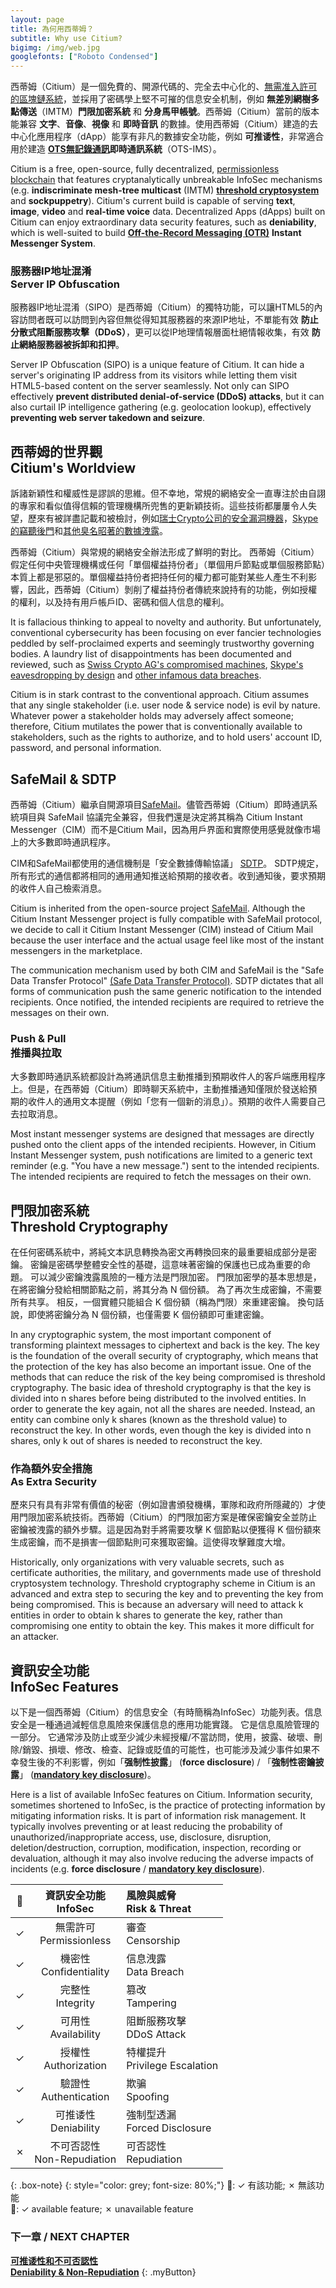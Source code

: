 ```yaml
---
layout: page
title: 為何用西蒂姆？
subtitle: Why use Citium?
bigimg: /img/web.jpg
googlefonts: ["Roboto Condensed"]
---
```


西蒂姆（Citium）是一個免費的、開源代碼的、完全去中心化的、[無需准入許可的區塊鏈系統](https://en.wikipedia.org/wiki/Blockchain#Permissionless)，並採用了密碼學上堅不可摧的信息安全机制，例如 __無差別網樹多點傳送__（IMTM）__門限加密系統__ 和 __分身馬甲帳號__。西蒂姆（Citium）當前的版本能兼容 __文字__、__音像__、__視像__ 和 __即時音訊__ 的數據。使用西蒂姆（Citium）建造的去中心化應用程序（dApp）能享有非凡的數據安全功能，例如 __可推诿性__，非常適合用於建造 **[OTS無記錄通訊](https://en.wikipedia.org/wiki/Off-the-Record_Messaging)即時通訊系統**（OTS-IMS）。

Citium is a free, open-source, fully decentralized, [permissionless blockchain](https://en.wikipedia.org/wiki/Blockchain#Permissionless) that features cryptanalytically unbreakable InfoSec mechanisms (e.g. **indiscriminate mesh-tree multicast** (IMTM) [**threshold cryptosystem**](https://en.wikipedia.org/wiki/Threshold_cryptosystem) and **sockpuppetry**). Citium's current build is capable of serving **text**, **image**, **video** and **real-time voice** data. Decentralized Apps (dApps) built on Citium can enjoy extraordinary data security features, such as **deniability**, which is well-suited to build [**Off-the-Record Messaging (OTR)**](https://en.wikipedia.org/wiki/Off-the-Record_Messaging) **Instant Messenger System**.

### 服務器IP地址混淆<br>Server IP Obfuscation

服務器IP地址混淆（SIPO）是西蒂姆（Citium）的獨特功能，可以讓HTML5的內容訪問者既可以訪問到內容但無從得知其服務器的來源IP地址，不單能有效 **防止分散式阻斷服務攻擊（DDoS）**，更可以從IP地理情報層面杜絕情報收集，有效 **防止網絡服務器被拆卸和扣押**。

Server IP Obfuscation (SIPO) is a unique feature of Citium. It can hide a server's originating IP address from its visitors while letting them visit HTML5-based content on the server seamlessly. Not only can SIPO effectively **prevent distributed denial-of-service (DDoS) attacks**, but it can also curtail IP intelligence gathering (e.g. geolocation lookup), effectively **preventing web server takedown and seizure**.

## 西蒂姆的世界觀<br>Citium's Worldview

訴諸新穎性和權威性是謬誤的思維。但不幸地，常規的網絡安全一直專注於由自詡的專家和看似值得信賴的管理機構所兜售的更新穎技術。這些技術都屢屢令人失望，歷來有被詳盡記載和被檢討，例如[瑞士Crypto公司的安全漏洞機器](https://en.wikipedia.org/wiki/Crypto_AG#Compromised_machines)，[Skype的竊聽後門](https://en.wikipedia.org/wiki/Skype_security#Eavesdropping_by_design)和[其他臭名昭著的數據洩露](https://en.wikipedia.org/wiki/List_of_data_breaches)。

西蒂姆（Citium）與常規的網絡安全辦法形成了鮮明的對比。 西蒂姆（Citium）假定任何中央管理機構或任何「單個權益持份者」（單個用戶節點或單個服務節點）本質上都是邪惡的。單個權益持份者把持任何的權力都可能對某些人產生不利影響，因此，西蒂姆（Citium）剝削了權益持份者傳統來說持有的功能，例如授權的權利，以及持有用戶帳戶ID、密碼和個人信息的權利。

It is fallacious thinking to appeal to novelty and authority. But unfortunately, conventional cybersecurity has been focusing on ever fancier technologies peddled by self-proclaimed experts and seemingly trustworthy governing bodies. A laundry list of disappointments has been documented and reviewed, such as [Swiss Crypto AG's compromised machines](https://en.wikipedia.org/wiki/Crypto_AG#Compromised_machines), [Skype's eavesdropping by design](https://en.wikipedia.org/wiki/Skype_security#Eavesdropping_by_design) and [other infamous data breaches](https://en.wikipedia.org/wiki/List_of_data_breaches).

Citium is in stark contrast to the conventional approach. Citium assumes that any single stakeholder (i.e. user node & service node) is evil by nature. Whatever power a stakeholder holds may adversely affect someone; therefore, Citium mutilates the power that is conventionally available to stakeholders, such as the rights to authorize, and to hold users' account ID, password, and personal information.

## SafeMail & SDTP

西蒂姆（Citium）繼承自開源項目[SafeMail](https://github.com/maikejonne/safeemail)。儘管西蒂姆（Citium）即時通訊系統項目與 SafeMail 協議完全兼容，但我們還是決定將其稱為 Citium Instant Messenger（CIM）而不是Citium Mail，因為用戶界面和實際使用感覺就像市場上的大多數即時通訊程序。

CIM和SafeMail都使用的通信機制是「安全數據傳輸協議」 [SDTP](https://en.wikiversity.org/zh-tw/SDTP)。 SDTP規定，所有形式的通信都將相同的通用通知推送給預期的接收者。收到通知後，要求預期的收件人自己檢索消息。

Citium is inherited from the open-source project [SafeMail](https://github.com/maikejonne/safeemail). Although the Citium Instant Messenger project is fully compatible with SafeMail protocol, we decide to call it Citium Instant Messenger (CIM) instead of Citium Mail because the user interface and the actual usage feel like most of the instant messengers in the marketplace.

The communication mechanism used by both CIM and SafeMail is the "Safe Data Transfer Protocol" [(Safe Data Transfer Protocol)](https://en.wikiversity.org/zh-tw/SDTP). SDTP dictates that all forms of communication push the same generic notification to the intended recipients. Once notified, the intended recipients are required to retrieve the messages on their own.

### Push & Pull<br>推播與拉取

大多數即時通訊系統都設計為將通訊信息主動推播到預期收件人的客戶端應用程序上。但是，在西蒂姆（Citium）即時聊天系統中，主動推播通知僅限於發送給預期的收件人的通用文本提醒（例如「您有一個新的消息」）。預期的收件人需要自己去拉取消息。

Most instant messenger systems are designed that messages are directly pushed onto the client apps of the intended recipients. However, in Citium Instant Messenger system, push notifications are limited to a generic text reminder (e.g. "You have a new message.") sent to the intended recipients. The intended recipients are required to fetch the messages on their own.

## 門限加密系統<br>Threshold Cryptography

在任何密碼系統中，將純文本訊息轉換為密文再轉換回來的最重要組成部分是密鑰。 密鑰是密碼學整體安全性的基礎，這意味著密鑰的保護也已成為重要的命題。 可以減少密鑰洩露風險的一種方法是門限加密。 門限加密學的基本思想是，在將密鑰分發給相關節點之前，將其分為 N 個份額。 為了再次生成密鑰，不需要所有共享。 相反，一個實體只能組合 K 個份額（稱為門限）來重建密鑰。 換句話說，即使將密鑰分為 N 個份額，也僅需要 K 個份額即可重建密鑰。

In any cryptographic system, the most important component of transforming plaintext messages to ciphertext and back is the key. The key is the foundation of the overall security of cryptography, which means that the protection of the key has also become an important issue. One of the methods that can reduce the risk of the key being compromised is threshold cryptography. The basic idea of threshold cryptography is that the key is divided into n shares before being distributed to the involved entities. In order to generate the key again, not all the shares are needed. Instead, an entity can combine only k shares (known as the threshold value) to reconstruct the key. In other words, even though the key is divided into n shares, only k out of shares is needed to reconstruct the key.

### 作為額外安全措施<br>As Extra Security

歷來只有具有非常有價值的秘密（例如證書頒發機構，軍隊和政府所隱藏的）才使用門限加密系統技術。西蒂姆（Citium）的門限加密方案是確保密鑰安全並防止密鑰被洩露的額外步驟。這是因為對手將需要攻擊 K 個節點以便獲得 K 個份額來生成密鑰，而不是損害一個節點則可來獲取密鑰。這使得攻擊難度大增。

Historically, only organizations with very valuable secrets, such as certificate authorities, the military, and governments made use of threshold cryptosystem technology. Threshold cryptography scheme in Citium is an advanced and extra step to securing the key and to preventing the key from being compromised. This is because an adversary will need to attack k entities in order to obtain k shares to generate the key, rather than compromising one entity to obtain the key. This makes it more difficult for an attacker.

## 資訊安全功能<br>InfoSec Features

以下是一個西蒂姆（Citium）的信息安全（有時簡稱為InfoSec）功能列表。信息安全是一種通過減輕信息風險來保護信息的應用功能實踐。 它是信息風險管理的一部分。 它通常涉及防止或至少減少未經授權/不當訪問，使用，披露、破壞、刪除/銷毀、損壞、修改、檢查、記錄或貶值的可能性，也可能涉及減少事件如果不幸發生後的不利影響，例如「__强制性披露__」 (__force disclosure__) / 「__強制性密鑰披露__」 ([__mandatory key disclosure__](https://en.wikipedia.org/wiki/Key_disclosure_law))。

Here is a list of available InfoSec features on Citium. Information security, sometimes shortened to InfoSec, is the practice of protecting information by mitigating information risks. It is part of information risk management. It typically involves preventing or at least reducing the probability of unauthorized/inappropriate access, use, disclosure, disruption, deletion/destruction, corruption, modification, inspection, recording or devaluation, although it may also involve reducing the adverse impacts of incidents (e.g. __force disclosure__ / [__mandatory key disclosure__](https://en.wikipedia.org/wiki/Key_disclosure_law)).

| :closed_lock_with_key: | 資訊安全功能<br>InfoSec | 風險與威脅<br>Risk & Threat |
|:--:|:--:|:--|
| ✓ | 無需許可<br>Permissionless | 審查<br>Censorship |
| ✓ | 機密性<br>Confidentiality | 信息洩露<br>Data Breach |
| ✓ | 完整性<br>Integrity | 篡改<br>Tampering |
| ✓ | 可用性<br>Availability | 阻斷服務攻擊<br>DDoS Attack |
| ✓ | 授權性<br>Authorization | 特權提升<br>Privilege Escalation |
| ✓ | 驗證性<br>Authentication | 欺骗<br>Spoofing |
| ✓ | 可推诿性<br>Deniability | 強制型透漏<br>Forced Disclosure |
| ✗ | 不可否認性<br>Non-Repudiation | 可否認性<br>Repudiation |

{: .box-note}
{: style="color: grey; font-size: 80%;"}
:closed_lock_with_key:: ✓ 有該功能; ✗ 無該功能
<br>
:closed_lock_with_key:: ✓ available feature; ✗ unavailable feature

### 下一章 / NEXT CHAPTER
[**可推诿性和不可否認性**](../deniability)<br>
[**Deniability & Non-Repudiation**](../deniability)
{: .myButton}

